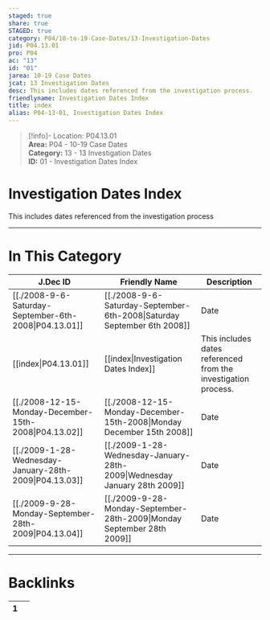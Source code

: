 ```yaml
---  
staged: true  
share: true  
STAGED: true  
category: P04/10-to-19-Case-Dates/13-Investigation-Dates  
jid: P04.13.01  
pro: P04  
ac: "13"  
id: "01"  
jarea: 10-19 Case Dates  
jcat: 13 Investigation Dates  
desc: This includes dates referenced from the investigation process.  
friendlyname: Investigation Dates Index  
title: index  
alias: P04-13-01, Investigation Dates Index  
---  
```

  
>[!info]- Location: P04.13.01  
>**Area:** P04 - 10-19 Case Dates  
>**Category:** 13 - 13 Investigation Dates  
>**ID:** 01 - Investigation Dates Index  
  
# Investigation Dates Index  
  
This includes dates referenced from the investigation process  
   
  
  
---  
# In This Category  
  
| J.Dec ID                                                                                                                          | Friendly Name                                                                                                                                       | Description                                                    |  
| --------------------------------------------------------------------------------------------------------------------------------- | --------------------------------------------------------------------------------------------------------------------------------------------------- | -------------------------------------------------------------- |  
| [[./2008-9-6-Saturday-September-6th-2008\|P04.13.01]]  | [[./2008-9-6-Saturday-September-6th-2008\|Saturday September 6th 2008]]  | Date                                                           |  
| [[index\|P04.13.01]]                                 | [[index\|Investigation Dates Index]]                                   | This includes dates referenced from the investigation process. |  
| [[./2008-12-15-Monday-December-15th-2008\|P04.13.02]]  | [[./2008-12-15-Monday-December-15th-2008\|Monday December 15th 2008]]    | Date                                                           |  
| [[./2009-1-28-Wednesday-January-28th-2009\|P04.13.03]] | [[./2009-1-28-Wednesday-January-28th-2009\|Wednesday January 28th 2009]] | Date                                                           |  
| [[./2009-9-28-Monday-September-28th-2009\|P04.13.04]]  | [[./2009-9-28-Monday-September-28th-2009\|Monday September 28th 2009]]   | Date                                                           |  
  
  
---  
# Backlinks  
<div><table class="dataview table-view-table"><thead class="table-view-thead"><tr class="table-view-tr-header"><th class="table-view-th"><span></span><span class="dataview small-text">1</span></th><th class="table-view-th"><span></span></th></tr></thead><tbody class="table-view-tbody"></tbody></table></div>